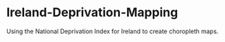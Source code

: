 # Ireland-Deprivation-Mapping
Using the National Deprivation Index for Ireland to create choropleth maps.
